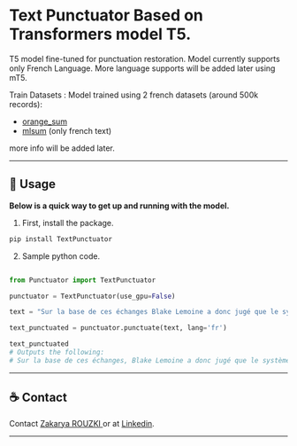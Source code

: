 # Text Punctuator Based on Transformers model T5.
T5 model fine-tuned for punctuation restoration.
Model currently supports only French Language. More language supports will be added later using mT5.

Train Datasets : 
Model trained using 2 french datasets (around 500k records): 
- [orange_sum](https://huggingface.co/datasets/orange_sum) 
- [mlsum](https://huggingface.co/datasets/mlsum) (only french text)


more info will be added later.

---------------------------
## 🚀 Usage
**Below is a quick way to get up and running with the model.**
1. First, install the package.
```bash
pip install TextPunctuator
```
2. Sample python code.
```python

from Punctuator import TextPunctuator

punctuator = TextPunctuator(use_gpu=False)

text = "Sur la base de ces échanges Blake Lemoine a donc jugé que le système avait atteint un niveau de conscience lui permettant d’être sensible Ce dernier a ensuite envoyé par email un rapport sur la sensibilité supposée de LaMDA à deux cents employés de Google Très vite les dirigeants de l’entreprise ont rejeté les allégations"

text_punctuated = punctuator.punctuate(text, lang='fr')

text_punctuated
# Outputs the following:
# Sur la base de ces échanges, Blake Lemoine a donc jugé que le système avait atteint un niveau de conscience lui permettant d’être sensible. Ce dernier a ensuite envoyé par email un rapport sur la sensibilité supposée de LaMDA à deux cents employés de Google. Très vite, les dirigeants de l’entreprise ont rejeté les allégations.
```

-----------------------------------------------
## ☕ Contact 
Contact [Zakarya ROUZKI ](mailto:zakaryarouzki@gmail.com) or at [Linkedin](https://linkedin.com/in/rouzki).

-----------------------------------------------
